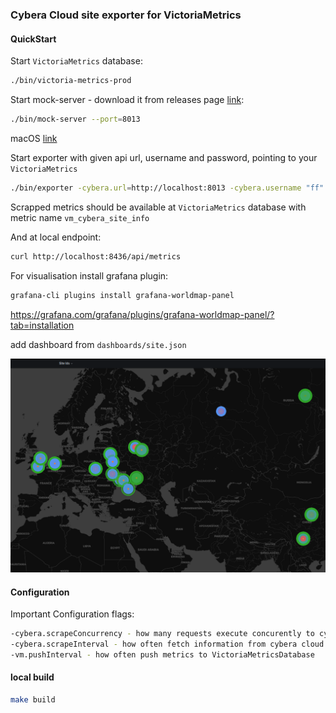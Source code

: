 ### Cybera Cloud site exporter for VictoriaMetrics


#### QuickStart

 Start `VictoriaMetrics` database:

```bash
./bin/victoria-metrics-prod
```


 Start mock-server - download it from releases page [link](https://github.com/f41gh7/cybera-exporter/releases/download/v0.0.1/mock-server):
```bash
./bin/mock-server --port=8013
```
 macOS [link](https://github.com/f41gh7/cybera-exporter/releases/download/v0.0.1/mock-server-darwin)
 
 Start exporter with given api url, username and password, pointing to your `VictoriaMetrics`
```bash
./bin/exporter -cybera.url=http://localhost:8013 -cybera.username "ff" -cybera.password="pass" --vm.url=http://localhost:8428
```


 Scrapped metrics should be available at `VictoriaMetrics` database with metric name `vm_cybera_site_info`

 And at local endpoint: 
```bash
curl http://localhost:8436/api/metrics
```


 For visualisation install grafana plugin:
```bash
grafana-cli plugins install grafana-worldmap-panel
```
https://grafana.com/grafana/plugins/grafana-worldmap-panel/?tab=installation

 add dashboard from `dashboards/site.json`

 <img alt="dashboard-example" src="geo.png">


#### Configuration


  Important Configuration flags:
```bash
-cybera.scrapeConcurrency - how many requests execute concurently to cybera cloud api for retrieving information about site
-cybera.scrapeInterval - how often fetch information from cybera cloud api
-vm.pushInterval - how often push metrics to VictoriaMetricsDatabase
```

#### local build

```bash
make build
```
